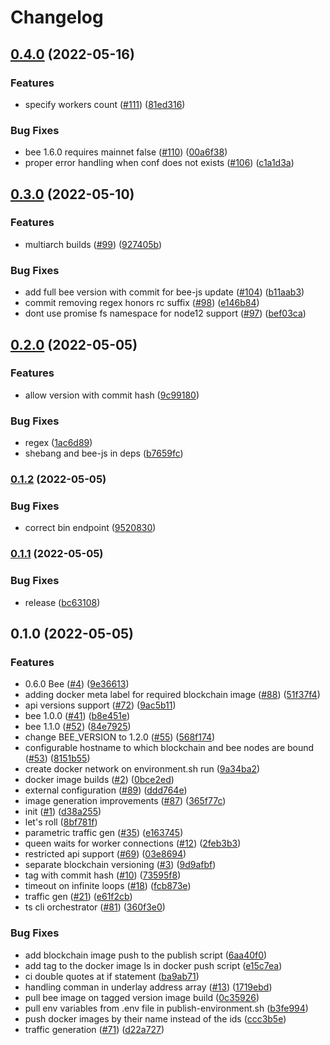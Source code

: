 # Changelog

## [0.4.0](https://www.github.com/ethersphere/bee-factory/compare/v0.3.0...v0.4.0) (2022-05-16)


### Features

* specify workers count ([#111](https://www.github.com/ethersphere/bee-factory/issues/111)) ([81ed316](https://www.github.com/ethersphere/bee-factory/commit/81ed316b38f3fb44a1ba5f02b11c01c1f8c2f078))


### Bug Fixes

* bee 1.6.0 requires mainnet false ([#110](https://www.github.com/ethersphere/bee-factory/issues/110)) ([00a6f38](https://www.github.com/ethersphere/bee-factory/commit/00a6f38585a387a96c116a1a9bd9d2aae0f2ffb9))
* proper error handling when conf does not exists ([#106](https://www.github.com/ethersphere/bee-factory/issues/106)) ([c1a1d3a](https://www.github.com/ethersphere/bee-factory/commit/c1a1d3a885aa14adf89405d8b737272678e4e814))

## [0.3.0](https://www.github.com/ethersphere/bee-factory/compare/v0.2.0...v0.3.0) (2022-05-10)


### Features

* multiarch builds ([#99](https://www.github.com/ethersphere/bee-factory/issues/99)) ([927405b](https://www.github.com/ethersphere/bee-factory/commit/927405bab3cafd79b5b8f53039c49478a0aad01f))


### Bug Fixes

* add full bee version with commit for bee-js update ([#104](https://www.github.com/ethersphere/bee-factory/issues/104)) ([b11aab3](https://www.github.com/ethersphere/bee-factory/commit/b11aab3d3cf954b78405d64b8b5d929780948995))
* commit removing regex honors rc suffix ([#98](https://www.github.com/ethersphere/bee-factory/issues/98)) ([e146b84](https://www.github.com/ethersphere/bee-factory/commit/e146b8406b4b4f1fb25cd6b5c4320fb60785585b))
* dont use promise fs namespace for node12 support ([#97](https://www.github.com/ethersphere/bee-factory/issues/97)) ([bef03ca](https://www.github.com/ethersphere/bee-factory/commit/bef03cabc86716917c4b7d0047e7a96c47324058))

## [0.2.0](https://www.github.com/ethersphere/bee-factory/compare/v0.1.2...v0.2.0) (2022-05-05)


### Features

* allow version with commit hash ([9c99180](https://www.github.com/ethersphere/bee-factory/commit/9c99180aacc94a7e9fa0116812686766a29c0096))


### Bug Fixes

* regex ([1ac6d89](https://www.github.com/ethersphere/bee-factory/commit/1ac6d89815a29f0b319a7d2c16dbc31dbb554cfd))
* shebang and bee-js in deps ([b7659fc](https://www.github.com/ethersphere/bee-factory/commit/b7659fc8b4ebd5967470e7517ab2990086c72a54))

### [0.1.2](https://www.github.com/ethersphere/bee-factory/compare/v0.1.1...v0.1.2) (2022-05-05)


### Bug Fixes

* correct bin endpoint ([9520830](https://www.github.com/ethersphere/bee-factory/commit/952083001d3b1f858fd5102ba06a7121661bb15e))

### [0.1.1](https://www.github.com/ethersphere/bee-factory/compare/v0.1.0...v0.1.1) (2022-05-05)


### Bug Fixes

* release ([bc63108](https://www.github.com/ethersphere/bee-factory/commit/bc631084522abee182c1adb62022ed5adabebfc8))

## 0.1.0 (2022-05-05)


### Features

* 0.6.0 Bee ([#4](https://www.github.com/ethersphere/bee-factory/issues/4)) ([9e36613](https://www.github.com/ethersphere/bee-factory/commit/9e366130b81cb41fd3fcd2d7d3e09759777c15ec))
* adding docker meta label for required blockchain image ([#88](https://www.github.com/ethersphere/bee-factory/issues/88)) ([51f37f4](https://www.github.com/ethersphere/bee-factory/commit/51f37f402f692c977530698ead8046d977ae4649))
* api versions support ([#72](https://www.github.com/ethersphere/bee-factory/issues/72)) ([9ac5b11](https://www.github.com/ethersphere/bee-factory/commit/9ac5b11421982474e1fe0c23751f296b0f7113ee))
* bee 1.0.0 ([#41](https://www.github.com/ethersphere/bee-factory/issues/41)) ([b8e451e](https://www.github.com/ethersphere/bee-factory/commit/b8e451e57e7b095059aec0e51fca56ce377a4249))
* bee 1.1.0 ([#52](https://www.github.com/ethersphere/bee-factory/issues/52)) ([84e7925](https://www.github.com/ethersphere/bee-factory/commit/84e7925165fa3befa215151752696a93b59a0700))
* change BEE_VERSION to 1.2.0 ([#55](https://www.github.com/ethersphere/bee-factory/issues/55)) ([568f174](https://www.github.com/ethersphere/bee-factory/commit/568f17465ca64ff850a0a6a7de7d7ba7f5405b1f))
* configurable hostname to which blockchain and bee nodes are bound ([#53](https://www.github.com/ethersphere/bee-factory/issues/53)) ([8151b55](https://www.github.com/ethersphere/bee-factory/commit/8151b5597eaf79f3013d1f3bda841d4e7a7daf4b))
* create docker network on environment.sh run ([9a34ba2](https://www.github.com/ethersphere/bee-factory/commit/9a34ba2ff9056b964580fd63fcb00e0b043f9b80))
* docker image builds ([#2](https://www.github.com/ethersphere/bee-factory/issues/2)) ([0bce2ed](https://www.github.com/ethersphere/bee-factory/commit/0bce2ed4859468bd7e9180e9eb80488245bfa92f))
* external configuration ([#89](https://www.github.com/ethersphere/bee-factory/issues/89)) ([ddd764e](https://www.github.com/ethersphere/bee-factory/commit/ddd764e668f5f34b3aab02611e2a98e6f9e2f701))
* image generation improvements ([#87](https://www.github.com/ethersphere/bee-factory/issues/87)) ([365f77c](https://www.github.com/ethersphere/bee-factory/commit/365f77c1abfe15e9465574955652b02438e5641c))
* init ([#1](https://www.github.com/ethersphere/bee-factory/issues/1)) ([d38a255](https://www.github.com/ethersphere/bee-factory/commit/d38a2551a84cae433eb73a674c8f3e2c05989977))
* let's roll ([8bf781f](https://www.github.com/ethersphere/bee-factory/commit/8bf781f84af9eca0790fb60d9bd81f1d4e6fa89e))
* parametric traffic gen ([#35](https://www.github.com/ethersphere/bee-factory/issues/35)) ([e163745](https://www.github.com/ethersphere/bee-factory/commit/e16374583991930937bfd025678e1ca2e6c657b7))
* queen waits for worker connections ([#12](https://www.github.com/ethersphere/bee-factory/issues/12)) ([2feb3b3](https://www.github.com/ethersphere/bee-factory/commit/2feb3b35a7b3122715556752c46cddde410f89a1))
* restricted api support ([#69](https://www.github.com/ethersphere/bee-factory/issues/69)) ([03e8694](https://www.github.com/ethersphere/bee-factory/commit/03e8694d4c3b33b0da8c1486318154fec8b89de4))
* separate blockchain versioning ([#3](https://www.github.com/ethersphere/bee-factory/issues/3)) ([9d9afbf](https://www.github.com/ethersphere/bee-factory/commit/9d9afbfe25ff4765373114a73dd5081d5105bad4))
* tag with commit hash ([#10](https://www.github.com/ethersphere/bee-factory/issues/10)) ([73595f8](https://www.github.com/ethersphere/bee-factory/commit/73595f86d0cd105967cd8daa38593670778f41c1))
* timeout on infinite loops ([#18](https://www.github.com/ethersphere/bee-factory/issues/18)) ([fcb873e](https://www.github.com/ethersphere/bee-factory/commit/fcb873ee5cfdd26c9463badb2b1d256dadaf8989))
* traffic gen ([#21](https://www.github.com/ethersphere/bee-factory/issues/21)) ([e61f2cb](https://www.github.com/ethersphere/bee-factory/commit/e61f2cb8a1fd3668b8f8e543b3c1052209e997da))
* ts cli orchestrator ([#81](https://www.github.com/ethersphere/bee-factory/issues/81)) ([360f3e0](https://www.github.com/ethersphere/bee-factory/commit/360f3e07c275cf187a85f351396900847195c63f))


### Bug Fixes

* add blockchain image push to the publish script ([6aa40f0](https://www.github.com/ethersphere/bee-factory/commit/6aa40f09f000be53d4ee3ef35349fd18316bf5db))
* add tag to the docker image ls in docker push script ([e15c7ea](https://www.github.com/ethersphere/bee-factory/commit/e15c7eabcac49f324c1332a7d6c53dfe61644942))
* ci double quotes at if statement ([ba9ab71](https://www.github.com/ethersphere/bee-factory/commit/ba9ab717ed2e8f803c45e4c51956e7fef71a9d42))
* handling comman in underlay address array ([#13](https://www.github.com/ethersphere/bee-factory/issues/13)) ([1719ebd](https://www.github.com/ethersphere/bee-factory/commit/1719ebda946e645c6da517d6448107ea41d97522))
* pull bee image on tagged version image build ([0c35926](https://www.github.com/ethersphere/bee-factory/commit/0c359264c686e12bdcd2331b14f2b63f0e4c16ac))
* pull env variables from .env file in publish-environment.sh ([b3fe994](https://www.github.com/ethersphere/bee-factory/commit/b3fe994fe07ed92297cc5371be2337f516d57661))
* push docker images by their name instead of the ids ([ccc3b5e](https://www.github.com/ethersphere/bee-factory/commit/ccc3b5eca6e388964b56ab570ed4b5535cafbed4))
* traffic generation ([#71](https://www.github.com/ethersphere/bee-factory/issues/71)) ([d22a727](https://www.github.com/ethersphere/bee-factory/commit/d22a727d2d0d68c511b8f34de2c153b87e6677d9))
